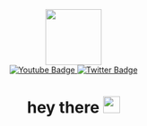 <div id="header" align="center">
  <img src="https://media.giphy.com/media/RJVw6tIfb2dIwTHFb0/giphy.gif" width="100"/>
</div>

<div id="badges" align="center">
  <a href="https://www.youtube.com/channel/UCqmblizh1i33tpFVIC6xMAg">
    <img src="https://img.shields.io/badge/YouTube-red?style=for-the-badge&logo=youtube&logoColor=white" alt="Youtube Badge"/>
  </a>
  <a href="https://twitter.com/Juransic91">
    <img src="https://img.shields.io/badge/Twitter-blue?style=for-the-badge&logo=twitter&logoColor=white" alt="Twitter Badge"/>
  </a>
</div>

<h1 align="center">
  hey there
  
  <img src="https://media.giphy.com/media/hvRJCLFzcasrR4ia7z/giphy.gif" width="30px"/>
</h1>
